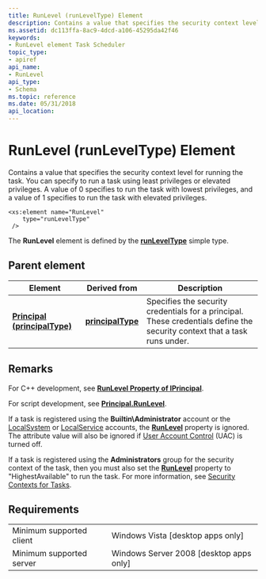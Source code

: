 ```yaml
---
title: RunLevel (runLevelType) Element
description: Contains a value that specifies the security context level for running the task.
ms.assetid: dc113ffa-8ac9-4dcd-a106-45295da42f46
keywords:
- RunLevel element Task Scheduler
topic_type:
- apiref
api_name:
- RunLevel
api_type:
- Schema
ms.topic: reference
ms.date: 05/31/2018
api_location: 
---
```


# RunLevel (runLevelType) Element

Contains a value that specifies the security context level for running the task. You can specify to run a task using least privileges or elevated privileges. A value of 0 specifies to run the task with lowest privileges, and a value of 1 specifies to run the task with elevated privileges.

``` syntax
<xs:element name="RunLevel"
    type="runLevelType"
 />
```

The **RunLevel** element is defined by the [**runLevelType**](taskschedulerschema-runleveltype-simpletype.md) simple type.

## Parent element



| Element                                                                                  | Derived from                                                           | Description                                                                                                                           |
|------------------------------------------------------------------------------------------|------------------------------------------------------------------------|---------------------------------------------------------------------------------------------------------------------------------------|
| [**Principal (principalType)**](taskschedulerschema-principal-principaltype-element.md) | [**principalType**](taskschedulerschema-principaltype-complextype.md) | Specifies the security credentials for a principal. These credentials define the security context that a task runs under. <br/> |



## Remarks

For C++ development, see [**RunLevel Property of IPrincipal**](/windows/desktop/api/taskschd/nf-taskschd-iprincipal-get_runlevel).

For script development, see [**Principal.RunLevel**](principal-runlevel.md).

If a task is registered using the **Builtin\\Administrator** account or the [LocalSystem](https://docs.microsoft.com/windows/desktop/Services/localsystem-account) or [LocalService](https://docs.microsoft.com/windows/desktop/Services/localservice-account) accounts, the [**RunLevel**](principal-runlevel.md) property is ignored. The attribute value will also be ignored if [User Account Control](https://docs.microsoft.com/windows/desktop/SecAuthZ/user-account-control) (UAC) is turned off.

If a task is registered using the **Administrators** group for the security context of the task, then you must also set the [**RunLevel**](principal-runlevel.md) property to "HighestAvailable" to run the task. For more information, see [Security Contexts for Tasks](security-contexts-for-running-tasks.md).

## Requirements



|                                     |                                                      |
|-------------------------------------|------------------------------------------------------|
| Minimum supported client<br/> | Windows Vista \[desktop apps only\]<br/>       |
| Minimum supported server<br/> | Windows Server 2008 \[desktop apps only\]<br/> |



 

 





